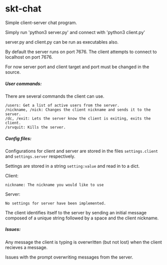 # skt-chat

Simple client-server chat program.

Simply run 'python3 server.py' and connect with 'python3 client.py'

server.py and client.py can be run as executables also.

By default the server runs on port 7676.  The client attempts to connect to
localhost on port 7676.

For now server port and client target and port must be changed in the source.

##### User commands:
There are several commands the client can use.

    /users: Get a list of active users from the server.
    /nickname, /nick: Changes the client nickname and sends it to the server.
    /dc, /exit: Lets the server know the client is exiting, exits the client.
    /srvquit: Kills the server.

##### Config files:
Configurations for client and server are stored in the files `settings.client`
and `settings.server` respectively.

Settings are stored in a string `setting:value` and read in to a dict.

Client:

    nickname: The nickname you would like to use
    
Server:

    No settings for server have been implemented.

The client identifies itself to the server by sending an initial message
composed of a unique string followed by a space and the client nickname.

##### Issues:
Any message the client is typing is overwritten (but not lost) when
the client recieves a message.

Issues with the prompt overwriting messages from the server.

